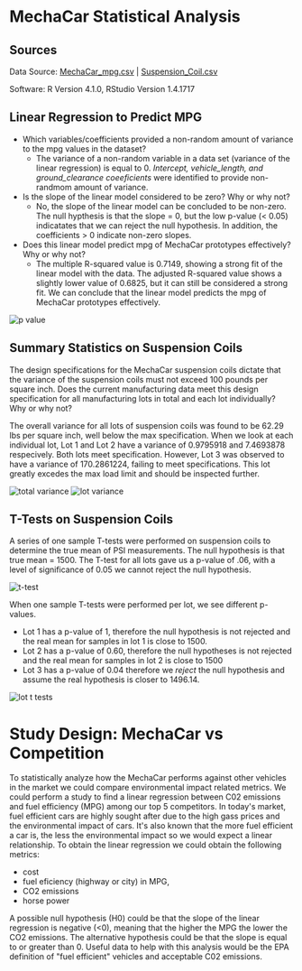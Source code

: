 # MechaCar Statistical Analysis

## Sources

Data Source:  [MechaCar_mpg.csv](https://github.com/monsecc01/MechaCar_Statistical_Analysis/blob/621f72d1094689ed2c9b467a1d42d3dcff991481/Resources/MechaCar_mpg.csv) | 
[Suspension_Coil.csv](https://github.com/monsecc01/MechaCar_Statistical_Analysis/blob/621f72d1094689ed2c9b467a1d42d3dcff991481/Resources/Suspension_Coil.csv)

Software: R Version 4.1.0, RStudio Version 1.4.1717

## Linear Regression to Predict MPG

* Which variables/coefficients provided a non-random amount of variance to the mpg values in the dataset?
  * The variance of a non-random variable in a data set (variance of the linear regression) is equal to 0. *Intercept, vehicle_length, and ground_clearance coeeficients* were identified to provide non-randmom amount of variance.
* Is the slope of the linear model considered to be zero? Why or why not?
  * No, the slope of the linear model can be concluded to be non-zero. The null hypthesis is that the slope = 0, but the low p-value (< 0.05) indicatates that we can reject the null hypothesis. In addition, the coefficients > 0 indicate non-zero slopes.
* Does this linear model predict mpg of MechaCar prototypes effectively? Why or why not?
  * The multiple R-squared value is 0.7149, showing a strong fit of the linear model with the data. The adjusted R-squared value shows a slightly lower value of 0.6825, but it can still be considered a strong fit. We can conclude that the linear model predicts the mpg of MechaCar prototypes effectively.

![p value](https://user-images.githubusercontent.com/81447450/125151962-89f18d00-e10f-11eb-8eb4-5bef3780bfa8.PNG)


## Summary Statistics on Suspension Coils

The design specifications for the MechaCar suspension coils dictate that the variance of the suspension coils must not exceed 100 pounds per square inch. 
Does the current manufacturing data meet this design specification for all manufacturing lots in total and each lot individually? Why or why not?

The overall variance for all lots of suspension coils was found to be 62.29 lbs per square inch, well below the max specification. 
When we look at each individual lot, Lot 1 and Lot 2 have a variance of 0.9795918 and 7.4693878 respecively. Both lots meet specification. However, Lot 3 was observed to have a variance of 170.2861224, failing to meet specifications. This lot greatly excedes the max load limit and should be inspected further. 

![total variance](https://user-images.githubusercontent.com/81447450/125152269-27998c00-e111-11eb-9492-3d09fbb3fda5.PNG)
![lot variance](https://user-images.githubusercontent.com/81447450/125152275-2d8f6d00-e111-11eb-91a0-855a480d9fac.PNG)


## T-Tests on Suspension Coils

A series of one sample T-tests were performed on suspension coils to determine the true mean of PSI measurements. The null hypothesis is that true mean = 1500.
The T-test for all lots gave us a p-value of .06, with a level of significance of 0.05 we cannot reject the null hypothesis. 

![t-test](https://user-images.githubusercontent.com/81447450/125154145-3a668d80-e11e-11eb-88e7-55e42cf03497.PNG)

When one sample T-tests were performed per lot, we see different p-values.
* Lot 1 has a p-value of 1, therefore the null hypothesis is not rejected and the real mean for samples in lot 1 is close to 1500.
* Lot 2 has a p-value of 0.60, therefore the null hypotheses is not rejected and the real mean for samples in lot 2 is close to 1500
* Lot 3 has a p-value of 0.04 therefore we *reject* the null hypothesis and assume the real hypothesis is closer to 1496.14.

![lot t tests](https://user-images.githubusercontent.com/81447450/125154119-0db27600-e11e-11eb-87f4-2cccbc849114.PNG)


# Study Design: MechaCar vs Competition

To statistically analyze how the MechaCar performs against other vehicles in the market we could compare environmental impact related metrics. We could perform a study to find a linear regression between C02 emissions and fuel efficiency (MPG) among our top 5 competitors. In today's market, fuel efficient cars are highly sought after due to the high gass prices and the environmental impact of cars. It's also known that the more fuel efficient a car is, the less the environmental impact so we would expect a linear relationship. To obtain the linear regression we could obtain the following metrics:
* cost
* fuel eficiency (highway or city) in MPG, 
* CO2 emissions
* horse power

A possible null hypothesis (H0) could be that the slope of the linear regression is negative (<0), meaning that the higher the MPG the lower the CO2 emissions. The alternative hypothesis could be that the slope is equal to or greater than 0. Useful data to help with this analysis would be the EPA definition of "fuel efficient" vehicles and acceptable C02 emissions.
